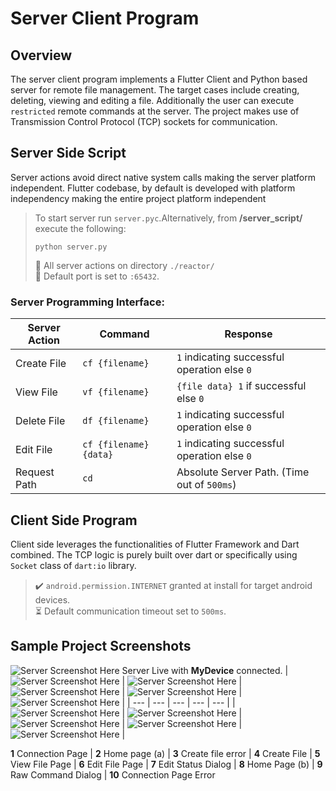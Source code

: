 # Server Client Program 
## Overview
The server client program implements a Flutter Client and Python based server for remote file management. The target cases include creating, deleting, viewing and editing a file. Additionally the user can execute `restricted` remote commands at the server. The project makes use of Transmission Control Protocol (TCP) sockets for communication. 
 
## Server Side Script
Server actions avoid direct native system calls making the server platform independent. Flutter codebase, by default is developed with platform independency making the entire project platform independent  
> To start server run `server.pyc`.Alternatively, from **/server_script/** execute the following:
> ```
> python server.py
> ```  
> :triangular_flag_on_post: All server actions on directory `./reactor/`   
> :electric_plug: Default port is set to `:65432`.  

### Server Programming Interface:  
| Server Action | Command | Response |
| --- | --- |  -------- |
| Create File | `cf {filename}`  | `1` indicating successful operation else `0` |  
| View File | `vf {filename}`  | `{file data} 1` if  successful else `0`  
| Delete File | `df {filename}`  | `1` indicating successful operation else `0` |  
| Edit File | `cf {filename} {data}`  | `1` indicating successful operation else `0` |  
| Request Path | `cd`  | Absolute Server Path. (Time out of `500ms`) |

## Client Side Program
Client side leverages the functionalities of Flutter Framework and Dart combined. The TCP logic is purely built over dart or specifically using `Socket` class of  `dart:io` library.  
>:heavy_check_mark: `android.permission.INTERNET` granted at install for target android devices.  
:hourglass_flowing_sand: Default communication timeout set to `500ms`.

## Sample Project Screenshots
![Server Screenshot Here](/assets/server_live.png) Server Live with **MyDevice** connected.
| ![Server Screenshot Here](/assets/client_1.png) | ![Server Screenshot Here](/assets/client_2.png) | ![Server Screenshot Here](/assets/client_3.png) | ![Server Screenshot Here](/assets/client_4.png) | ![Server Screenshot Here](/assets/client_5.png) |
| --- | --- | --- | --- | --- |
| ![Server Screenshot Here](/assets/client_6.png) | ![Server Screenshot Here](/assets/client_7.png) | ![Server Screenshot Here](/assets/client_8.png) | ![Server Screenshot Here](/assets/client_10.png) | ![Server Screenshot Here](/assets/client_9.png) |
  
**1** Connection Page | **2** Home page (a) | **3** Create file error | **4** Create File | **5** View File Page | **6** Edit File Page | **7** Edit Status Dialog | **8** Home Page (b) | **9** Raw Command Dialog | **10** Connection Page Error



